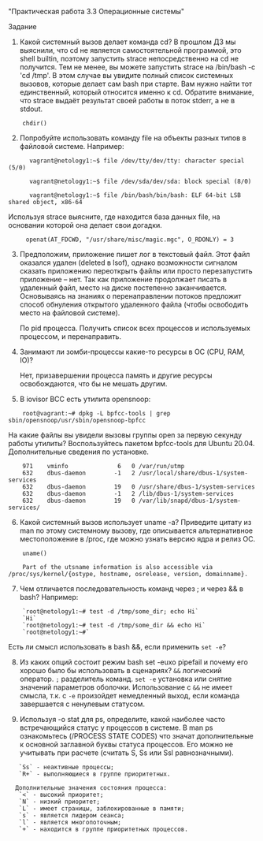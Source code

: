    "Практическая работа 3.3 Операционные системы"

   Задание
1. Какой системный вызов делает команда cd?
   В прошлом ДЗ мы выяснили, что cd не является самостоятельной программой, это shell builtin, поэтому запустить strace непосредственно на cd не получится. Тем не менее, вы можете запустить
   strace на /bin/bash -c 'cd /tmp'. В этом случае вы увидите полный список системных вызовов, которые делает сам bash при старте.
   Вам нужно найти тот единственный, который относится именно к cd. Обратите внимание, что strace выдаёт результат своей работы в поток stderr, а не в stdout.

```
    chdir()

```
2. Попробуйте использовать команду file на объекты разных типов в файловой системе. Например:

```
      vagrant@netology1:~$ file /dev/tty/dev/tty: character special (5/0) 

      vagrant@netology1:~$ file /dev/sda/dev/sda: block special (8/0) 
 
      vagrant@netology1:~$ file /bin/bash/bin/bash: ELF 64-bit LSB shared object, x86-64 

```

   Используя strace выясните, где находится база данных file, на основании которой она делает свои догадки.

```
     openat(AT_FDCWD, "/usr/share/misc/magic.mgc", O_RDONLY) = 3

```

3. Предположим, приложение пишет лог в текстовый файл. Этот файл оказался удален (deleted в lsof), однако возможности сигналом сказать приложению переоткрыть файлы или просто перезапустить приложение – нет. Так как приложение продолжает писать в удаленный файл, место на диске постепенно заканчивается. Основываясь на знаниях о перенаправлении потоков предложит способ обнуления открытого удаленного файла (чтобы освободить место на файловой системе).
 
   По pid процесса. Получить список всех процессов и используемых процессом, и перенаправить. 

4. Занимают ли зомби-процессы какие-то ресурсы в ОС (CPU, RAM, IO)?
 
   Нет, призавершении процесса память и другие ресурсы освобождаются, что бы не мешать другим.

5. В iovisor BCC есть утилита opensnoop:

```
    root@vagrant:~# dpkg -L bpfcc-tools | grep sbin/opensnoop/usr/sbin/opensnoop-bpfcc

```

   На какие файлы вы увидели вызовы группы open за первую секунду работы утилиты? Воспользуйтесь пакетом bpfcc-tools для Ubuntu 20.04. Дополнительные сведения по установке.

```
    971    vminfo              6   0 /var/run/utmp 
    632    dbus-daemon        -1   2 /usr/local/share/dbus-1/system-services 
    632    dbus-daemon        19   0 /usr/share/dbus-1/system-services 
    632    dbus-daemon        -1   2 /lib/dbus-1/system-services 
    632    dbus-daemon        19   0 /var/lib/snapd/dbus-1/system-services/

```

6. Какой системный вызов использует uname -a? Приведите цитату из man по этому системному вызову, где описывается альтернативное местоположение в /proc, где можно узнать версию ядра и 
   релиз ОС.

```
    uname()

    Part of the utsname information is also accessible via /proc/sys/kernel/{ostype, hostname, osrelease, version, domainname}.
```

7. Чем отличается последовательность команд через ; и через && в bash? Например:

```
    `root@netology1:~# test -d /tmp/some_dir; echo Hi` 
    `Hi` 
    `root@netology1:~# test -d /tmp/some_dir && echo Hi`
    `root@netology1:~#`

```
   Есть ли смысл использовать в bash &&, если применить `set -e`?

8. Из каких опций состоит режим bash set -euxo pipefail и почему его хорошо было бы использовать в сценариях?
   `&&` логический оператор. 
   `;` разделитель команд.
   `set -e` установка или снятие значений параметров оболочки. Использование с `&&` не имеет смысла, т.к. с `-e` произойдет немедленный выход, если команда завершается с ненулевым
   статусом.
 
9. Используя -o stat для ps, определите, какой наиболее часто встречающийся статус у процессов в системе. 
   В man ps ознакомьтесь (/PROCESS STATE CODES) что значат дополнительные к основной заглавной буквы статуса процессов. 
   Его можно не учитывать при расчете (считать S, Ss или Ssl равнозначными).

```
   `Ss` - неактивные процессы; 
   `R+` - выполняющиеся в группе приоритетных. 

  Дополнительные значения состояния процесса: 
   `<` - высокий приоритет; 
   `N` - низкий приоритет; 
   `L` - имеет страницы, заблокированные в памяти;
   `s` - является лидером сеанса;
   `l` - является многопоточным; 
   `+` - находится в группе приоритетных процессов. 

```

